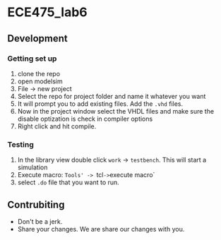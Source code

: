 # ECE475_lab6

## Development

### Getting set up

1. clone the repo 
2. open modelsim 
3. File -> new project 
4. Select the repo for project folder and name it whatever you want 
5. It will prompt you to add existing files. Add the `.vhd` files.
6. Now in the project window select the VHDL files and make sure the disable optization is check in compiler options
7. Right click and hit compile. 


### Testing

1. In the library view double click `work` -> `testbench`. This will start a simulation 
2. Execute macro: `Tools' -> `tcl` -> `execute macro`
3. select `.do` file that you want to run. 


## Contrubiting 

- Don't be a jerk. 
- Share your changes. We are share our changes with you. 

